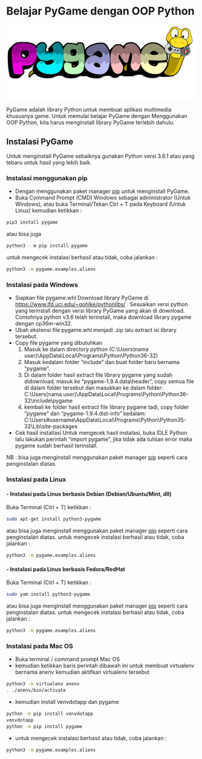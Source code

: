 # Belajar PyGame dengan OOP Python
<img src="../img/pygame.png">

PyGame adalah library Python untuk membuat aplikasi multimedia khususnya game.
Untuk memulai belajar PyGame dengan Menggunakan OOP Python, kita harus menginstall library PyGame terlebih dahulu.

## Instalasi PyGame
Untuk menginstall PyGame sebaiknya gunakan Python versi 3.6.1 atau yang tebaru untuk hasil yang lebih baik.

### Instalasi menggunakan pip
- Dengan menggunakan paket manager [pip](https://pip.pypa.io/en/stable/) untuk menginstall PyGame.
- Buka Command Prompt (CMD) Windows sebagai administrator (Untuk Windows), atau buka Terminal/Tekan Ctrl + T pada Keyboard (Untuk Linux)
kemudian ketikkan :
```bash
pip3 install pygame
```
atau bisa juga
```bash
python3 - m pip install pygame
```
untuk mengecek instalasi berhasil atau tidak, coba jalankan :
```bash
python3 -m pygame.examples.aliens
```

### Instalasi pada Windows
- Siapkan file pygame.whl
Download library PyGame di https://www.lfd.uci.edu/~gohlke/pythonlibs/ . Sesuaikan versi python yang terinstall dengan versi library PyGame yang akan di download. Contohnya python v3.6 telah terinstall, maka download library pygame dengan cp36m-win32.
- Ubah ekstensi file pygame.whl menjadi .zip lalu extract isi library tersebut.
- Copy file pygame yang dibutuhkan
   1. Masuk ke dalam directory python (C:\Users\(nama user)\AppData\Local\Programs\Python\Python36-32)
   2. Masuk kedalam folder “include” dan buat folder baru bernama “pygame”.
   3. Di dalam folder hasil extract file library pygame yang sudah didownload, masuk ke “pygame-1.9.4.data\header”, copy semua file di         dalam folder tersebut dan masukkan ke dalam folder: C:\Users\(nama user)\AppData\Local\Programs\Python\Python36-32\include\pygame
   4. kembali ke folder hasil extract file library pygame tadi, copy folder “pygame” dan “pygame-1.9.4.dist-info” kedalam:          C:\Users\#username\AppData\Local\Programs\Python\Python35-32\Lib\site-packages
- Cek hasil installasi
Untuk mengecek hasil instalasi, buka IDLE Python lalu lakukan perintah “import pygame”, jika tidak ada tulisan error maka pygame sudah berhasil terinstall.

NB : bisa juga menginstall menggunakan paket manager [pip](https://pip.pypa.io/en/stable/) seperti cara penginstalan diatas.

### Instalasi pada Linux
#### - Instalasi pada Linux berbasis Debian (Debian/Ubuntu/Mint, dll)
Buka Terminal (Ctrl + T)
ketikkan : 
```bash
sudo apt-get install python3-pygame
```
atau bisa juga menginstall menggunakan paket manager [pip](https://pip.pypa.io/en/stable/) seperti cara penginstalan diatas.
untuk mengecek instalasi berhasil atau tidak, coba jalankan :
```bash
python3 -m pygame.examples.aliens
```
#### - Instalasi pada Linux berbasis Fedora/RedHat
Buka Terminal (Ctrl + T)
ketikkan : 
```bash
sudo yum install python3-pygame
```
atau bisa juga menginstall menggunakan paket manager [pip](https://pip.pypa.io/en/stable/) seperti cara penginstalan diatas.
untuk mengecek instalasi berhasil atau tidak, coba jalankan :
```bash
python3 -m pygame.examples.aliens
```
### Instalasi pada Mac OS
- Buka terminal / command prompt Mac OS
- kemudian ketikkan baris perintah dibawah ini untuk membuat virtualenv bernama anenv kemudian aktifkan virtualenv tersebut
```bash
python3 -m virtualenv anenv
. ./anenv/bin/activate
```
- kemudian install venvdotapp dan pygame
```bash
python -m pip install venvdotapp
venvdotapp
python -m pip install pygame
```
- untuk mengecek instalasi berhasil atau tidak, coba jalankan :
```bash
python3 -m pygame.examples.aliens
```

